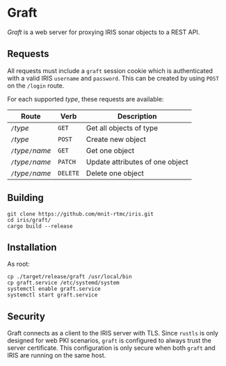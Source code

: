 # Graft

*Graft* is a web server for proxying IRIS sonar objects to a REST API.

## Requests

All requests must include a `graft` session cookie which is authenticated with
a valid IRIS `username` and `password`.  This can be created by using `POST` on
the `/login` route.

For each supported *type*, these requests are available:

Route              | Verb     | Description
-------------------|----------|------------------------
`/`*type*          | `GET`    | Get all objects of type
`/`*type*          | `POST`   | Create new object
`/`*type*`/`*name* | `GET`    | Get one object
`/`*type*`/`*name* | `PATCH`  | Update attributes of one object
`/`*type*`/`*name* | `DELETE` | Delete one object

## Building

```
git clone https://github.com/mnit-rtmc/iris.git
cd iris/graft/
cargo build --release
```

## Installation

As root:
```
cp ./target/release/graft /usr/local/bin
cp graft.service /etc/systemd/system
systemctl enable graft.service
systemctl start graft.service
```

## Security

Graft connects as a client to the IRIS server with TLS.  Since `rustls` is only
designed for web PKI scenarios, `graft` is configured to always trust the server
certificate.  This configuration is only secure when both `graft` and IRIS are
running on the same host.
